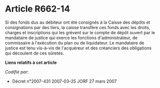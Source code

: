 # Article R662-14

Si des fonds dus au débiteur ont été consignés à la Caisse des dépôts et consignations par des tiers, la caisse transfère ces
fonds avec les droits, charges et inscriptions qui les grèvent sur le compte de dépôt ouvert par le mandataire de justice qui
exerce les fonctions d'administrateur, de commissaire à l'exécution du plan ou de liquidateur. Le mandataire de justice est
tenu vis-à-vis de l'acquéreur et des créanciers des obligations qui découlent de ces sûretés.

**Liens relatifs à cet article**

_Codifié par_:

  - Décret n°2007-431 2007-03-25 JORF 27 mars 2007
